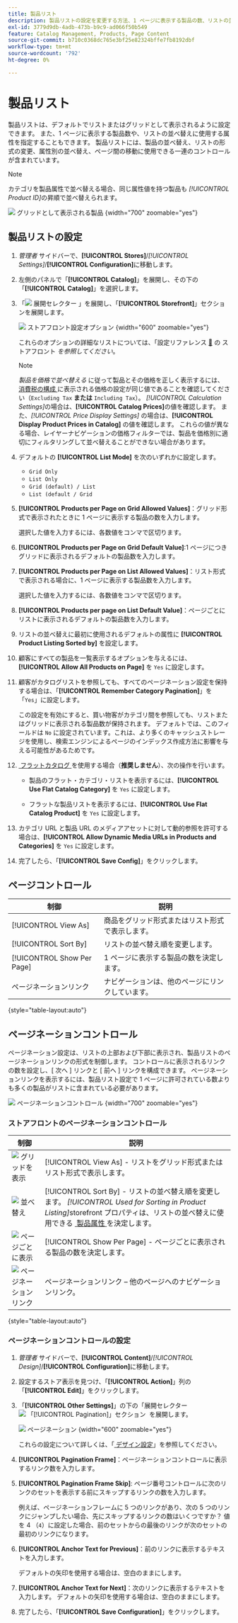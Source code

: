 ```yaml
---
title: 製品リスト
description: 製品リストの設定を変更する方法、1 ページに表示する製品の数、リストの並べ替えに使用する属性を指定する方法について説明します。
exl-id: 3779d9db-4adb-473b-b9c9-ad066f50b549
feature: Catalog Management, Products, Page Content
source-git-commit: b710c0368dc765e3bf25e82324bffe7fb8192dbf
workflow-type: tm+mt
source-wordcount: '792'
ht-degree: 0%

---
```


# 製品リスト

製品リストは、デフォルトでリストまたはグリッドとして表示されるように設定できます。 また、1 ページに表示する製品数や、リストの並べ替えに使用する属性を指定することもできます。 製品リストには、製品の並べ替え、リストの形式の変更、属性別の並べ替え、ページ間の移動に使用できる一連のコントロールが含まれています。

>[!NOTE]
>
>カテゴリを製品属性で並べ替える場合、同じ属性値を持つ製品も _[!UICONTROL Product ID]_&#x200B;の昇順で並べ替えられます。

![&#x200B; グリッドとして表示される製品 &#x200B;](./assets/storefront-catalog-page.png){width="700" zoomable="yes"}

## 製品リストの設定

1. _管理者_ サイドバーで、**[!UICONTROL Stores]**/_[!UICONTROL Settings]_/**[!UICONTROL Configuration]**&#x200B;に移動します。

1. 左側のパネルで「**[!UICONTROL Catalog]**」を展開し、その下の「**[!UICONTROL Catalog]**」を選択します。

1. 「![&#x200B; 展開セレクター &#x200B;](../assets/icon-display-expand.png)」を展開し、「**[!UICONTROL Storefront]**」セクションを展開します。

   ![&#x200B; ストアフロント設定オプション &#x200B;](../configuration-reference/catalog/assets/catalog-storefront.png){width="600" zoomable="yes"}

   これらのオプションの詳細なリストについては、「設定リファレンス [&#128279;](../configuration-reference/catalog/catalog.md#storefront) の  ストアフロント _を参照してください_。

   >[!NOTE]
   >
   >_製品を価格で並べ替える_ に従って製品とその価格を正しく表示するには、[&#x200B; 消費税の構成 &#x200B;](../configuration-reference/sales/tax.md) に表示される価格の設定が同じ値であることを確認してください（`Excluding Tax` **または** `Including Tax`）。 _[!UICONTROL Calculation Settings]_&#x200B;の場合は、**[!UICONTROL Catalog Prices]**&#x200B;の値を確認します。 また、_[!UICONTROL Price Display Settings]_ の場合は、**[!UICONTROL Display Product Prices in Catalog]** の値を確認します。 これらの値が異なる場合、レイヤーナビゲーションの価格フィルターでは、製品を価格別に適切にフィルタリングして並べ替えることができない場合があります。

1. デフォルトの **[!UICONTROL List Mode]** を次のいずれかに設定します。

   - `Grid Only`
   - `List Only`
   - `Grid (default) / List`
   - `List (default / Grid`

1. **[!UICONTROL Products per Page on Grid Allowed Values]**：グリッド形式で表示されたときに 1 ページに表示する製品の数を入力します。

   選択した値を入力するには、各数値をコンマで区切ります。

1. **[!UICONTROL Products per Page on Grid Default Value]**:1 ページにつきグリッドに表示されるデフォルトの製品数を入力します。

1. **[!UICONTROL Products per Page on List Allowed Values]**：リスト形式で表示される場合に、1 ページに表示する製品数を入力します。

   選択した値を入力するには、各数値をコンマで区切ります。

1. **[!UICONTROL Products per page on List Default Value]**：ページごとにリストに表示されるデフォルトの製品数を入力します。

1. リストの並べ替えに最初に使用されるデフォルトの属性に **[!UICONTROL Product Listing Sorted by]** を設定します。

1. 顧客にすべての製品を一覧表示するオプションを与えるには、**[!UICONTROL Allow All Products on Page]** を `Yes` に設定します。

1. 顧客がカタログリストを参照しても、すべてのページネーション設定を保持する場合は、「**[!UICONTROL Remember Category Pagination]**」を「`Yes`」に設定します。

   この設定を有効にすると、買い物客がカテゴリ間を参照しても、リストまたはグリッドに表示される製品数が保持されます。 デフォルトでは、このフィールドは `No` に設定されています。これは、より多くのキャッシュストレージを使用し、検索エンジンによるページのインデックス作成方法に影響を与える可能性があるためです。

1. [&#x200B; フラットカタログ &#x200B;](catalog-flat.md) を使用する場合（**推奨しません**）、次の操作を行います。

   - 製品のフラット・カテゴリ・リストを表示するには、**[!UICONTROL Use Flat Catalog Category]** を `Yes` に設定します。

   - フラットな製品リストを表示するには、**[!UICONTROL Use Flat Catalog Product]** を `Yes` に設定します。

1. カテゴリ URL と製品 URL のメディアアセットに対して動的参照を許可する場合は、**[!UICONTROL Allow Dynamic Media URLs in Products and Categories]** を `Yes` に設定します。

1. 完了したら、「**[!UICONTROL Save Config]**」をクリックします。

## ページコントロール

| 制御 | 説明 |
|--- |--- |
| [!UICONTROL View As] | 商品をグリッド形式またはリスト形式で表示します。 |
| [!UICONTROL Sort By] | リストの並べ替え順を変更します。 |
| [!UICONTROL Show Per Page] | 1 ページに表示する製品の数を決定します。 |
| ページネーションリンク | ナビゲーションは、他のページにリンクしています。 |

{style="table-layout:auto"}

## ページネーションコントロール

ページネーション設定は、リストの上部および下部に表示され、製品リストのページネーションリンクの形式を制御します。 コントロールに表示されるリンクの数を設定し、[ 次へ ] リンクと [ 前へ ] リンクを構成できます。 ページネーションリンクを表示するには、製品リスト設定で 1 ページに許可されている数よりも多くの製品がリストに含まれている必要があります。

![&#x200B; ページネーションコントロール &#x200B;](./assets/storefront-pagination-controls.png){width="700" zoomable="yes"}

### ストアフロントのページネーションコントロール

| 制御 | 説明 |
|--- |--- |
| ![&#x200B; グリッドを表示 &#x200B;](./assets/controls-pagination-list-grid.png) | [!UICONTROL View As] - リストをグリッド形式またはリスト形式で表示します。 |
| ![&#x200B; 並べ替え &#x200B;](./assets/control-pagination-sort-by.png) | [!UICONTROL Sort By] - リストの並べ替え順を変更します。 _[!UICONTROL Used for Sorting in Product Listing]_&#x200B;storefront プロパティは、リストの並べ替えに使用できる [&#x200B; 製品属性 &#x200B;](../catalog/product-attributes.md) を決定します。 |
| ![&#x200B; ページごとに表示 &#x200B;](./assets/control-pagination-show-per-page.png) | [!UICONTROL Show Per Page] - ページごとに表示される製品の数を決定します。 |
| ![&#x200B; ページネーションリンク &#x200B;](./assets/control-pagination.png) | ページネーションリンク – 他のページへのナビゲーションリンク。 |

{style="table-layout:auto"}

### ページネーションコントロールの設定

1. _管理者_ サイドバーで、**[!UICONTROL Content]**/_[!UICONTROL Design]_/**[!UICONTROL Configuration]**&#x200B;に移動します。

1. 設定するストア表示を見つけ、「**[!UICONTROL Action]**」列の「**[!UICONTROL Edit]**」をクリックします。

1. 「**[!UICONTROL Other Settings]**」の下の「展開セレクター ![&#x200B; 「**[!UICONTROL Pagination]**」セクション &#x200B;](../assets/icon-display-expand.png) を展開します。

   ![&#x200B; ページネーション &#x200B;](./assets/config-design-pagination.png){width="600" zoomable="yes"}

   これらの設定について詳しくは、「[&#x200B; デザイン設定 &#x200B;](../content-design/configuration.md)」を参照してください。

1. **[!UICONTROL Pagination Frame]**：ページネーションコントロールに表示するリンク数を入力します。

1. **[!UICONTROL Pagination Frame Skip]**: ページ番号コントロールに次のリンクのセットを表示する前にスキップするリンクの数を入力します。

   例えば、ページネーションフレームに 5 つのリンクがあり、次の 5 つのリンクにジャンプしたい場合、先にスキップするリンクの数はいくつですか？ 値を 4 （`4`）に設定した場合、前のセットからの最後のリンクが次のセットの最初のリンクになります。

1. **[!UICONTROL Anchor Text for Previous]**：前のリンクに表示するテキストを入力します。

   デフォルトの矢印を使用する場合は、空白のままにします。

1. **[!UICONTROL Anchor Text for Next]**：次のリンクに表示するテキストを入力します。 デフォルトの矢印を使用する場合は、空白のままにします。

1. 完了したら、「**[!UICONTROL Save Configuration]**」をクリックします。
